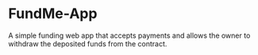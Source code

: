 # FundMe-App
A simple funding web app that accepts payments and allows the owner to withdraw the deposited funds from the contract.
